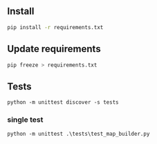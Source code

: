 ## Install
```bash
pip install -r requirements.txt
```

## Update requirements
```bash
pip freeze > requirements.txt
```

## Tests
```commandline
python -m unittest discover -s tests
```
### single test
```commandline
python -m unittest .\tests\test_map_builder.py
```

